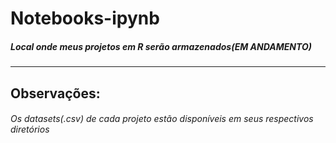 # Notebooks-ipynb
##### Local onde meus projetos em R serão armazenados(EM ANDAMENTO)
***

## Observações:
###### Os datasets(.csv) de cada projeto estão disponíveis em seus respectivos diretórios

